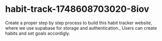 # habit-track-1748608703020-8iov
Create a proper step by step process to build this habit tracker website, where we use supabase for storage and authentication., Users can create habits and set goals accordigly.
